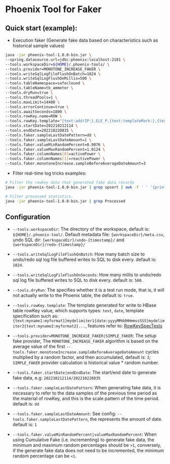 # Phoenix Tool for Faker

## Quick start (example):

- Execution faker (Generate fake data based on characteristics such as historical sample values)

```bash
java -jar phoenix-tool-1.0.0-bin.jar \
--spring.datasource.url=jdbc:phoenix:localhost:2181 \
--tools.workspaceDir=${HOME}/.phoenix-tools/ \
--tools.provider=MONOTONE_INCREASE_FAKER \
--tools.writeSqlLogFileFlushOnBatch=1024 \
--tools.writeSqlLogFlushOnMillis=500 \
--tools.tableNamespace=safeclound \
--tools.tableName=tb_ammeter \
--tools.dryRun=true \
--tools.threadPools=1 \
--tools.maxLimit=14400 \
--tools.errorContinue=true \
--tools.awaitSeconds=1800 \
--tools.rowKey.name=ROW \
--tools.rowKey.template="{text:addrIP:},ELE_P,{text:templateMark:},{text:addrIPOrder:%02d},{date:yyyyMMddHHmmssSSS}" \
--tools.startDate=202210212114 \
--tools.endDate=202210220835 \
--tools.faker.sampleLastDatePattern=dd \
--tools.faker.sampleLastDateAmount=1 \
--tools.faker.valueMinRandomPercent=0.9876 \
--tools.faker.valueMaxRandomPercent=1.0124 \
--tools.faker.columnNames[0]=activePower \
--tools.faker.columnNames[1]=reactivePower \
--tools.faker.monotoneIncrease.sampleBeforeAverageDateAmount=3
```

- Filter real-time log tricks examples:

```bash
# Filter the rowKey date that generated fake data records 
java -jar phoenix-tool-1.0.0-bin.jar | grep upsert | awk -F ' ' '{print $15}' | awk -F "'" '{print $4}' | sed s/11111277,ELE_P,134,01,//g

# Filter processed statistics.
java -jar phoenix-tool-1.0.0-bin.jar | grep Processed
```

## Configuration

- `--tools.workspaceDir`: The directory of the workspace, default is: `${HOME}/.phoenix-tool/`. Default metadata file: `{workspaceDir}/meta.csv`, undo SQL dir: `{workspaceDir}/undo-{timestamp}/` and `{workspaceDir}/redo-{timestamp}/`

- `--tools.writeSqlLogFileFlushOnBatch`: How many batch size to undo/redo sql log file buffered writes to SQL to disk every. default is: `1024`.

- `--tools.writeSqlLogFileFlushOnSeconds`: How many millis to undo/redo sql log file buffered writes to SQL to disk every. default is: `500`.

- `--tools.dryRun`: The specifies whether it is a test run mode, that is, it will not actually write to the Phoenix table, the default is: `true`.

- `--tools.rowKey.template`: The template generated for write to HBase table rowKey value, which supports types: `text`, `date`, template specification such as: `{text:myname1:myformat1}mydelimiter1{date:yyyyMMddHHmmssSSS}mydelimiter2{text:myname2:myformat2}...`, features refer to: [RowKeySpecTests](src/test/java/com/wl4g/tools/hbase/phoenix/util/RowKeySpecTests.java)

- `--tools.provider=MONOTONE_INCREASE_FAKER|SIMPLE_FAKER`: The setup fake provider, The `MONOTONE_INCREASE_FAKER` algorithm is
based on the average value of the first `--tools.faker.monotoneIncrease.sampleBeforeAverageDateAmount` cycles multiplied by a random factor, and then accumulated, default is: `3`; `SIMPLE_FAKER` provider calculation is historical value * random number.

- `--tools.faker.startDate|endEndDate`: The start/end date to generate fake data, e.g: `202210212114/202210220835`

- `--tools.faker.sampleLastDatePattern`: When generating fake data, it is necessary to refer to the data samples of the previous time period as the material of rowKey, and this is the scale pattern of the time period. default is: `dd`

- `--tools.faker.sampleLastDateAmount`: See config: `--tools.faker.sampleLastDatePattern`, the represents the amount of date. default is: `1` 

- `--tools.faker.valueMinRandomPercent|valueMaxRandomPercent`: When using Cumulative Fake (i.e. incrementing) to generate fake data, the minimum and maximum random percentages should be `>1`, conversely, if the generate fake data does not need to be incremented, the minimum random percentage can be `<1`.
